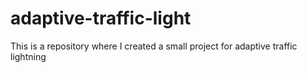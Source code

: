 # adaptive-traffic-light
This is a repository where I created a small project for adaptive traffic lightning
